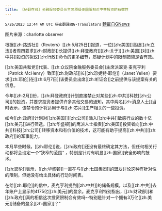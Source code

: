 ```yaml
---
title: 【秘翻在线】金融服务委员会主席质疑美国限制对中共投资的有效性
---
```

`5/26/2023 12:44 AM UTC 秘密翻譯組G-Translators` [轉載自GNews](https://gnews.org/articles/1331859)

         

图片来源：charlotte observer

根据[[zh:路透社]]（Reuters）[[zh:5月25日]]报道，一位[[zh:美国]]高级[[zh:立法]]者周四要求[[zh:财政部]]长提供[[zh:拜登政府]][[zh:关于]][[zh:美国]]对[[zh:中共]]投资的拟议[[zh:行政]]命令的更多细节，质疑计划中的限制措施是否有效。

[[zh:美国共和党]]代表、[[zh:众议院金融服务委员会]]主席派翠克·麦克亨利（Patrick McHenry）致函[[zh:财政部]]长[[zh:珍妮特·耶伦]]（Janet Yellen）要求[[zh:耶伦]]在[[zh:6月7日]]该委员会出席[[zh:听证会]]之前提供与该提案有关的信息。

今年[[zh:2月]]份，[[zh:拜登政府]]计划直接禁止对某些[[zh:中共]]科技[[zh:公司]]的投资，并要求投资者提供许多其他交易的通知，其中两名[[zh:消息人士]]当时表示，该禁令预计将适用于与[[zh:芯片]]生产相关的一些投资。

如今[[zh:政府]]计划对[[zh:美国]][[zh:公司]]涌入[[zh:中共]]敏感行业的数十亿[[zh:美元]]进行筛选。[[zh:华盛顿]]的鹰派人士指责[[zh:美国]]投资者向[[zh:中共]]科技[[zh:公司]]转移资本和有价值的技术，这可能有助于提高[[zh:中共]][[zh:政府]]的军事能力。

本月早些时候，[[zh:耶伦]]说，[[zh:政府]]还没有最终确定其方法，但任何相关行动都将会设定一个”狭窄的范围" ，特别是针对有明显[[zh:国家]]安全影响的技术。

[[zh:耶伦]]表示，[[zh:华盛顿]]一直在与[[zh:七国集团]]的盟友讨论这种有针对性的限制。但她没有给出具体的行动时间表。

在给[[zh:耶伦]]的信中，麦克亨利提到[[zh:中共]]的储备规模，以及[[zh:中共]]去年账户上显示的4175亿[[zh:美元]]的盈余。麦克亨利特别指出，[[zh:财政部]]和[[zh:政府]]真的相信这次投资限制会有效吗\--特别是针对一个拥有3万亿[[zh:美元]]储备的盈余[[zh:国家]]？"
